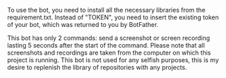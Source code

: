 To use the bot, you need to install all the necessary libraries from the requirement.txt. Instead of "TOKEN", you need to insert the existing token of your bot, which was returned to you by BotFather.

This bot has only 2 commands: send a screenshot or screen recording lasting 5 seconds after the start of the command. Please note that all screenshots and recordings are taken from the computer on which this project is running. This bot is not used for any selfish purposes, this is my desire to replenish the library of repositories with any projects.
